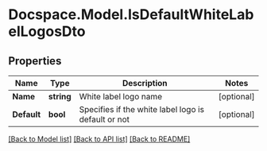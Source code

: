 # Docspace.Model.IsDefaultWhiteLabelLogosDto

## Properties

Name | Type | Description | Notes
------------ | ------------- | ------------- | -------------
**Name** | **string** | White label logo name | [optional] 
**Default** | **bool** | Specifies if the white label logo is default or not | [optional] 

[[Back to Model list]](../README.md#documentation-for-models) [[Back to API list]](../README.md#documentation-for-api-endpoints) [[Back to README]](../README.md)

